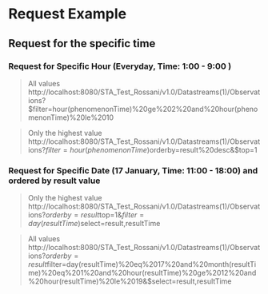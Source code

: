 # Request Example
## Request for the specific time 
### Request for Specific Hour (Everyday, Time: 1:00 - 9:00 )
> All values
http://localhost:8080/STA_Test_Rossani/v1.0/Datastreams(1)/Observations?$filter=hour(phenomenonTime)%20ge%202%20and%20hour(phenomenonTime)%20le%2010

> Only the highest value
http://localhost:8080/STA_Test_Rossani/v1.0/Datastreams(1)/Observations?$filter=hour(phenomenonTime)%20ge%202%20and%20hour(phenomenonTime)%20le%2010&$orderby=result%20desc&$top=1

### Request for Specific Date (17 January, Time: 11:00 - 18:00) and ordered by result value 
> Only the highest value
http://localhost:8080/STA_Test_Rossani/v1.0/Datastreams(1)/Observations?$orderby=result%20desc&$top=1&$filter=day(resultTime)%20eq%2017%20and%20month(resultTime)%20eq%201%20and%20hour(resultTime)%20ge%2012%20and%20hour(resultTime)%20le%2019&$select=result,resultTime

> All values
http://localhost:8080/STA_Test_Rossani/v1.0/Datastreams(1)/Observations?$orderby=result%20desc&$filter=day(resultTime)%20eq%2017%20and%20month(resultTime)%20eq%201%20and%20hour(resultTime)%20ge%2012%20and%20hour(resultTime)%20le%2019&$select=result,resultTime

